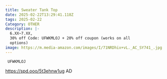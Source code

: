 ```yaml
---
title: Sweater Tank Top
date: 2025-02-22T13:29:41.118Z
tags: 2025-02-22
Category: OTHER
description: |-
  6.XX~7.XX,
  30% off Code: UFWKMLOJ + 20% off coupon (works on all
  options)
image: https://m.media-amazon.com/images/I/71NRDhix+vL._AC_SY741_.jpg
---
```

<pre class="language-javascript"><code

class="language-javascript"> UFWKMLOJ</code></pre>

https://spd.ooo/5t3ehnw1ug   AD